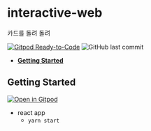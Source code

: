 <h1>interactive-web</h1>
<p>카드를 돌려 돌려</p>

[![Gitpod Ready-to-Code](https://img.shields.io/badge/Gitpod-Ready--to--Code-blue?logo=gitpod)](https://gitpod.io/#https://github.com/jeonhyunji/interactive-web)
![GitHub last commit](https://img.shields.io/github/last-commit/jeonhyunji/interactive-web)

- [**Getting Started**](#getting-started)

## Getting Started 
[![Open in Gitpod](https://gitpod.io/button/open-in-gitpod.svg)](https://gitpod.io/#https://github.com/jeonhyunji/interactive-web)
- react app
  - `yarn start`
